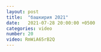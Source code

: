 ```yaml
---
layout: post
title:  "башкирия 2021"
date:   2021-07-28 20:00:00 +0500
categories: video
number: 20
video: RmWiA65rB2Q
---
```

